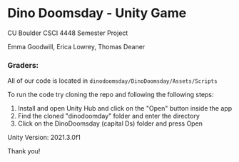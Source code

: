 # Dino Doomsday - Unity Game
CU Boulder CSCI 4448 Semester Project

Emma Goodwill, Erica Lowrey, Thomas Deaner


### Graders:

All of our code is located in `dinodoomsday/DinoDoomsday/Assets/Scripts`

To run the code try cloning the repo and following the following steps:
1. Install and open Unity Hub and click on the "Open" button inside the app
2. Find the cloned "dinodoomday" folder and enter the directory
3. Click on the DinoDoomsday (capital Ds) folder and press Open

Unity Version: 2021.3.0f1


Thank you!
